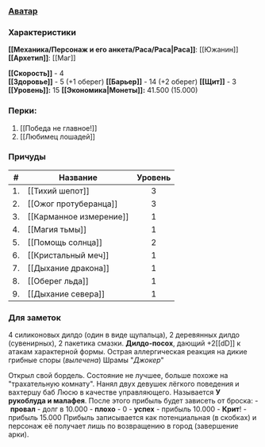### [Аватар](Спиридон.jpg)
### Характеристики
**[[Механика/Персонаж и его анкета/Раса/Раса|Раса]]**: [[Южанин]]
**[[Архетип]]**: [[Маг]]

 **[[Скорость]]** - 4  
 **[[Здоровье]]** - 5 (+1 оберег)
 **[[Барьер]]** - 14 (+2 оберег)
 **[[Щит]]** - 3   
 **[[Уровень]]:** 15
**[[Экономика|Монеты]]:** 41.500  (15.000)

### Перки:
1. [[Победа не главное!]]
2. [[Любимец лошадей]]

### Причуды

| #   | Название                | Уровень |
| --- | ----------------------- |:-------:|
| 1.  | [[Тихий шепот]]         |    3    |
| 2.  | [[Ожог протуберанца]]   |    3    |
| 3.  | [[Карманное измерение]] |    1    |
| 4.  | [[Магия тьмы]]          |    1    |
| 5.  | [[Помощь солнца]]       |    2    |
| 6.  | [[Кристальный меч]]     |    1    |
| 7.  | [[Дыхание дракона]]     |    1    |
| 8.  | [[Оберег льда]]         |    1    |
| 9.  | [[Дыхание севера]]      |    1    |

### Для заметок
4 силиконовых дилдо (один в виде щупальца), 2 деревянных дилдо (сувенирных), 2 пакетика смазки.
**Дилдо-посох**, дающий +2[[dD]] к атакам характерной формы.
Острая аллергическая реакция на дикие грибные споры (*вылечена*)
Шрамы "*Джокер*"

Открыл свой бордель. Состояние не лучшее, больше похоже на "трахательную комнату". Нанял двух девушек лёгкого поведения и вахтершу баб Люсю в качестве управляющего.  Называется **У рукоблуда и малафея**. 
После этого прибыль будет зависеть от броска:
- **провал** - долг в 10.000 
- **плохо** - 0
- **успех** - прибыль 10.000
- **Крит**! - прибыль 15.000
Прибыль записывается как потенциальная (в скобках) и персонаж её получает лишь по возвращению в город (завершение арки).


